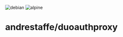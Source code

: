 ![debian](https://github.com/andrestaffe/docker-duoauthproxy/workflows/debian/badge.svg)
![alpine](https://github.com/andrestaffe/docker-duoauthproxy/workflows/alpine/badge.svg?branch=alpine-dev)

# andrestaffe/duoauthproxy
